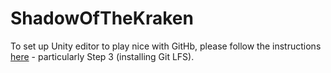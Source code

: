 # ShadowOfTheKraken

To set up Unity editor to play nice with GitHb, please follow the instructions [here](https://robots.thoughtbot.com/how-to-git-with-unity) - particularly Step 3 (installing Git LFS).
